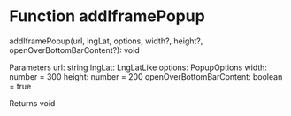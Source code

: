 # Function addIframePopup

addIframePopup(url, lngLat, options, width?, height?, openOverBottomBarContent?): void

Parameters
    url: string
    lngLat: LngLatLike
    options: PopupOptions
    width: number = 300
    height: number = 200
    openOverBottomBarContent: boolean = true
    
Returns void